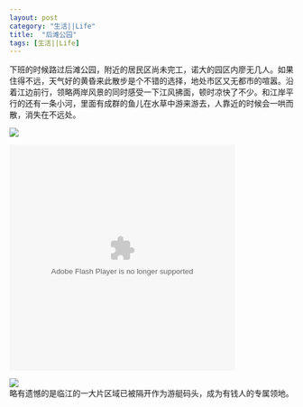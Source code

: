 ```yaml
---
layout: post
category: "生活||Life"
title:  "后滩公园"
tags: [生活||Life] 
---
```

下班的时候路过后滩公园，附近的居民区尚未完工，诺大的园区内廖无几人。如果住得不远，天气好的黄昏来此散步是个不错的选择，地处市区又无都市的喧嚣。沿着江边前行，领略两岸风景的同时感受一下江风拂面，顿时凉快了不少。和江岸平行的还有一条小河，里面有成群的鱼儿在水草中游来游去，人靠近的时候会一哄而散，消失在不远处。
   
![](http://www1.gypsii.com.cn/attachments/010/v428/79990428/569/1439300097569.jpg?t=2) 

<embed src="http://img.app.meitudata.com/meitumv/mtplayer4/swf/mp4Player.swf?data=%7B%22id%22%3A87240501%2C%22source%22%3A%22embed%22%7D&vcastr_file=http%3A%2F%2Fmvvideo1.meitudata.com%2F53e0c806311669100.mp4&logoText=Ta%E7%9A%84%E7%BE%8E%E6%8B%8D&appDownloadURL=http%3A%2F%2Fwww.meipai.com%2Fuser%2F34159120&shareEnabled=1&shareTitle=%E5%90%8E%E6%BB%A9%E5%85%AC%E5%9B%AD&qzoneShareURL=http%3A%2F%2Fsns.qzone.qq.com%2Fcgi-bin%2Fqzshare%2Fcgi_qzshare_onekey%3Furl%3Dhttp%3A%2F%2Fwww.meipai.com%2Fmedia%2F87240501%26site%3D%E7%BE%8E%E6%8B%8D&qqShareURL=http%3A%2F%2Fconnect.qq.com%2Fwidget%2Fshareqq%2Findex.html%3Furl%3Dhttp%3A%2F%2Fwww.meipai.com%2Fmedia%2F87240501%26site%3D%E7%BE%8E%E6%8B%8D&weiboShareURL=http%3A%2F%2Fservice.weibo.com%2Fshare%2Fshare.php%3Fappkey%3D680740738%26ralateUid%3D2312920530%26sourceUrl%3Dhttp%3A%2F%2Fwww.meipai.com%2F%26content%3Dutf8%26searchPic%3Dfalse%26url%3Dhttp%3A%2F%2Fwww.meipai.com%2Fmedia%2F87240501" width="400" height="400" quality="high" align="middle" allowScriptAccess="always" allowFullScreen="true" mode="transparent" type="application/x-shockwave-flash"></embed>

![](http://www1.gypsii.com.cn/attachments/010/v428/79990428/864/1439352981864.jpg?t=2)       
略有遗憾的是临江的一大片区域已被隔开作为游艇码头，成为有钱人的专属领地。
